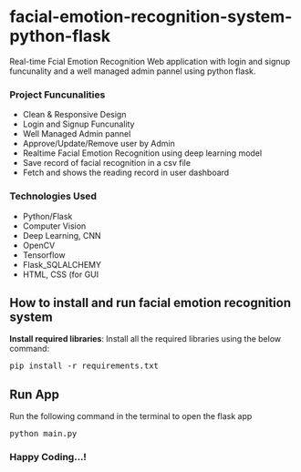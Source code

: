 # facial-emotion-recognition-system-python-flask

<p>Real-time Fcial Emotion Recognition Web application with login and signup funcunality and a well managed admin pannel using python flask.</p>

<h3>Project Funcunalities</h3>
<ul>
  <li>Clean & Responsive Design</li>
  <li>Login and Signup Funcunality</li>
  <li>Well Managed Admin pannel</li>
  <li>Approve/Update/Remove user by Admin</li>
  <li>Realtime Facial Emotion Recognition using deep learning model</li>
  <li>Save record of facial recognition in a csv file</li>
  <li>Fetch and shows the reading record in user dashboard</li>
</ul>

<h3>Technologies Used</h3>
<ul>
  <li>Python/Flask</li>
  <li>Computer Vision</li>
  <li>Deep Learning, CNN</li>
  <li>OpenCV</li>
  <li>Tensorflow</li>
  <li>Flask_SQLALCHEMY</li>
  <li>HTML, CSS (for GUI</li>
</ul>

<h2>How to install and run facial emotion recognition system</h2>

<strong>Install required libraries</strong>: Install all the required libraries using the below command:
<pre>
pip install -r requirements.txt
</pre>

<h2>Run App</h2>
<p>Run the following command in the terminal to open the flask app</p>
<pre>
python main.py
</pre>

<h3>Happy Coding...!</h3>


